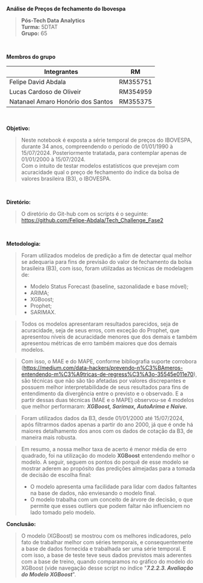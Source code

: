 **Análise de Preços de fechamento do Ibovespa**
>**Pós-Tech Data Analytics**<br/>
>**Turma:** 5DTAT<br/>
>**Grupo:** 65<br/>

<br/>

**Membros do grupo**

| Integrantes                        | RM              |
| ---------------------------------- | --------------- |
| Felipe David Abdala                | RM355751        |
| Lucas Cardoso de Oliveir           | RM354959        |
| Natanael Amaro Honório dos Santos  | RM355375        |

<br/>

**Objetivo:**<br/>

> Neste notebook é exposta a série temporal de preços do IBOVESPA, durante 34 anos, compreendendo o período de 01/01/1990 à 15/07/2024. Posteriormente tratatada, para contemplar apenas de 01/01/2000 à 15/07/2024. <br/>
Com o intuito de testar modelos estatísticos que prevejam com acuracidade qual o preço de fechamento do índice da bolsa de valores brasileira (B3), o IBOVESPA.

<br/>

**Diretório:**<br/>
> O diretório do Git-hub com os scripts é o seguinte:
https://github.com/Felipe-Abdala/Tech_Challenge_Fase2

<br/>

**Metodologia:**<br/>

> Foram utilizados modelos de predição a fim de detectar qual melhor se adequaria para fins de previsão do valor de fechamento da bolsa brasileira (B3), com isso, foram utiilzadas as técnicas de modelagem de:
> * Modelo Status Forecast (baseline, sazonalidade e base móvel);
> * ARIMA;
> * XGBoost;
> * Prophet;
> * SARIMAX.




> Todos os modelos apresentaram resultados parecidos, seja de acuracidade, seja de seus erros, com exceção do Prophet, que apresentou níveis de acuracidade menores que dos demais e também apresentou métricas de erro também maiores que dos demais modelos.</br>

> Com isso, o MAE e do MAPE, conforme bibliografia suporte corrobora (https://medium.com/data-hackers/prevendo-n%C3%BAmeros-entendendo-m%C3%A9tricas-de-regress%C3%A3o-35545e011e70), são técnicas que não são tão afetadas por valores discrepantes e possuem melhor interpretabilidade de seus resultados para fins de entendimento da divergência entre o previsto e o observado. E a partir dessas duas técnicas (MAE e o MAPE) observou-se 4 modelos que melhor performaram: ***XGBoost, Sarimax, AutoArima e Naive.***</br>

> Foram utilizados dados da B3, desde 01/01/2000 até 15/07/2024, após filtrarmos dados apenas a partir do ano 2000, já que é onde há maiores detalhamento dos anos com os dados de cotação da B3, de maneira mais robusta. </br>

> Em resumo, a nossa melhor taxa de acerto é menor média de erro quadrado, foi na utilização do modelo **XGBoost** entendendo melhor o modelo. A seguir, seguem os pontos do porquê de esse modelo se mostrar aderem ao propósito das predições almejadas para a tomada de decisão de escolha final:</br>
>- O modelo apresenta uma facilidade para lidar com dados faltantes na base de dados, não enviesando o modelo final.
>- ⁠O modelo trabalha com um conceito de árvore de decisão, o que permite que esses outliers que podem faltar não influenciem no lado tomado pelo modelo.

**Conclusão:**</br>
>O modelo (XGBoost) se mostrou com os melhores indicadores, pelo fato de trabalhar melhor com séries temporais, e consequentemente a base de dados fornecida e trabalhada ser uma série temporal. E com isso, a base de teste teve seus dados previstos mais aderentes com a base de treino, quando comparamos no gráfico do modelo do XGBoost (vide navegação desse script no índice "***7.2.2.3. Avaliação do Modelo XGBoost***".
</br>

